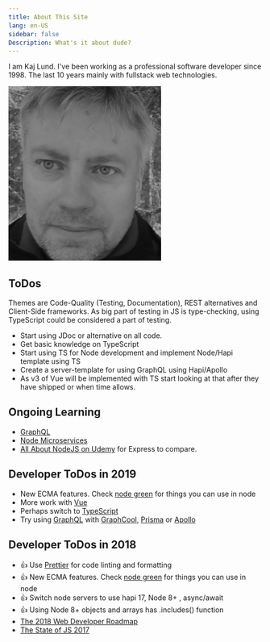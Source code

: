 ```yaml
---
title: About This Site
lang: en-US
sidebar: false
Description: What's it about dude?
---
```


I am Kaj Lund. I've been working as a professional software developer since 1998. The last 10 years mainly with fullstack web technologies.

![LuKa](./luka.png)

## ToDos

Themes are Code-Quality (Testing, Documentation), REST alternatives and Client-Side frameworks. As big part of testing in JS is type-checking, using TypeScript could be considered a part of testing.

* Start using JDoc or alternative on all code.
* Get basic knowledge on TypeScript
* Start using TS for Node development and implement Node/Hapi template using TS
* Create a server-template for using GraphQL using Hapi/Apollo
* As v3 of Vue will be implemented with TS start looking at that after they have shipped or when time allows.

## Ongoing Learning

* [GraphQL](./misc/graphql.md)
* [Node Microservices](./misc/microservices.md)
* [All About NodeJS on Udemy](https://www.udemy.com/all-about-nodejs/) for Express to compare.


## Developer ToDos in 2019

* New ECMA features. Check [node green](https://node.green/) for things you can use in node
* More work with [Vue](https://vuejs.org/)
* Perhaps switch to [TypeScript](https://www.typescriptlang.org/)
* Try using [GraphQL](https://graphql.org/) with [GraphCool](https://www.graph.cool/), [Prisma](https://www.prisma.io/) or [Apollo](https://www.apollographql.com/)

## Developer ToDos in 2018

* :+1: Use [Prettier](https://github.com/prettier/prettier) for code linting and formatting
* :+1: New ECMA features. Check [node green](https://node.green/) for things you can use in node
* :+1: Switch node servers to use hapi 17, Node 8+ , async/await
* :+1: Using Node 8+ objects and arrays has .includes() function
* [The 2018 Web Developer Roadmap](https://codeburst.io/the-2018-web-developer-roadmap-826b1b806e8d)
* [The State of JS 2017](https://2017.stateofjs.com/2017/front-end/results/)


